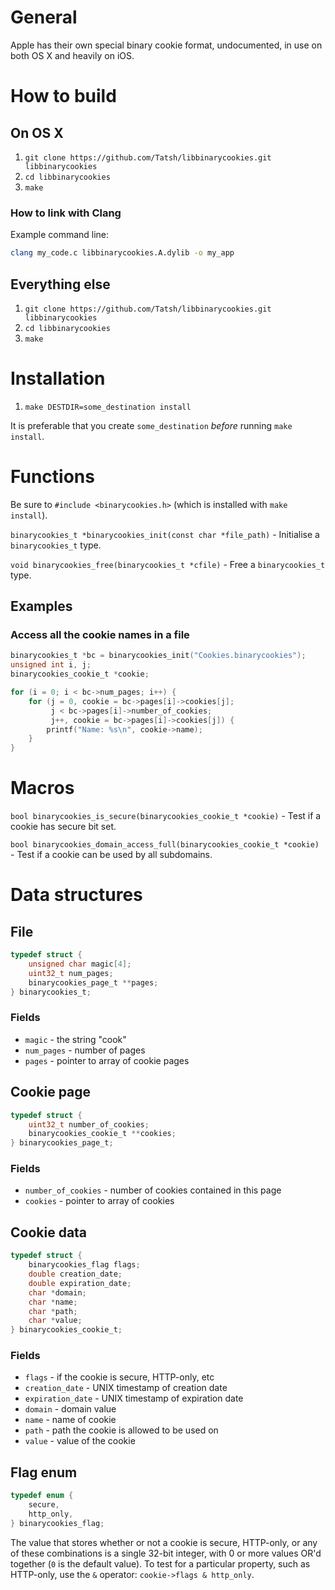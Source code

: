 # General

Apple has their own special binary cookie format, undocumented, in use on both OS X and heavily on iOS.

# How to build

## On OS X

1. `git clone https://github.com/Tatsh/libbinarycookies.git libbinarycookies`
2. `cd libbinarycookies`
3. `make`

### How to link with Clang

Example command line:

```bash
clang my_code.c libbinarycookies.A.dylib -o my_app
```

## Everything else

1. `git clone https://github.com/Tatsh/libbinarycookies.git libbinarycookies`
2. `cd libbinarycookies`
3. `make`

# Installation

1. `make DESTDIR=some_destination install`

It is preferable that you create `some_destination` *before* running `make install`.

# Functions

Be sure to `#include <binarycookies.h>` (which is installed with `make install`).

`binarycookies_t *binarycookies_init(const char *file_path)` - Initialise a `binarycookies_t` type.

`void binarycookies_free(binarycookies_t *cfile)` - Free a `binarycookies_t` type.

## Examples

### Access all the cookie names in a file

```c
binarycookies_t *bc = binarycookies_init("Cookies.binarycookies");
unsigned int i, j;
binarycookies_cookie_t *cookie;

for (i = 0; i < bc->num_pages; i++) {
    for (j = 0, cookie = bc->pages[i]->cookies[j];
         j < bc->pages[i]->number_of_cookies;
         j++, cookie = bc->pages[i]->cookies[j]) {
        printf("Name: %s\n", cookie->name);
    }
}
```

# Macros

`bool binarycookies_is_secure(binarycookies_cookie_t *cookie)` - Test if a cookie has secure bit set.

`bool binarycookies_domain_access_full(binarycookies_cookie_t *cookie)` - Test if a cookie can be used by all subdomains.

# Data structures

## File

```c
typedef struct {
    unsigned char magic[4];
    uint32_t num_pages;
    binarycookies_page_t **pages;
} binarycookies_t;
```

### Fields

* `magic` - the string "cook"
* `num_pages` - number of pages
* `pages` - pointer to array of cookie pages

## Cookie page

```c
typedef struct {
    uint32_t number_of_cookies;
    binarycookies_cookie_t **cookies;
} binarycookies_page_t;
```

### Fields

* `number_of_cookies` - number of cookies contained in this page
* `cookies` - pointer to array of cookies

## Cookie data

```c
typedef struct {
    binarycookies_flag flags;
    double creation_date;
    double expiration_date;
    char *domain;
    char *name;
    char *path;
    char *value;
} binarycookies_cookie_t;
```

### Fields

* `flags` - if the cookie is secure, HTTP-only, etc
* `creation_date` - UNIX timestamp of creation date
* `expiration_date` - UNIX timestamp of expiration date
* `domain` - domain value
* `name` - name of cookie
* `path` - path the cookie is allowed to be used on
* `value` - value of the cookie

## Flag enum

```c
typedef enum {
    secure,
    http_only,
} binarycookies_flag;
```

The value that stores whether or not a cookie is secure, HTTP-only, or any of these combinations is a single 32-bit integer, with 0 or more values OR'd together (`0` is the default value). To test for a particular property, such as HTTP-only, use the `&` operator: `cookie->flags & http_only`.
